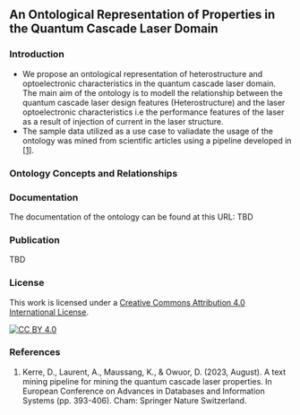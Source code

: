 ## An Ontological Representation of Properties in the Quantum Cascade Laser Domain
### Introduction
* We propose an ontological representation of heterostructure and optoelectronic characteristics in the quantum cascade laser domain. The main aim of the ontology is to modell the relationship between the quantum cascade laser design features (Heterostructure) and the laser optoelectronic characteristics i.e the performance features of the laser as a result of injection of current in the laser structure.
*  The sample data utilized as a use case to valiadate the usage of the ontology was mined from scientific articles using a pipeline developed in [[1]](https://doi.org/10.1007/978-3-031-42941-5_34).
### Ontology Concepts and Relationships 
### Documentation
The documentation of the ontology can be found at this URL: TBD
### Publication
TBD
### License
This work is licensed under a [Creative Commons Attribution 4.0 International
License](http://creativecommons.org/licenses/by/4.0/).

[![CC BY 4.0](https://i.creativecommons.org/l/by/4.0/88x31.png)](http://creativecommons.org/licenses/by/4.0/)
### References
1. Kerre, D., Laurent, A., Maussang, K., & Owuor, D. (2023, August). A text mining pipeline for mining the quantum cascade laser properties. In European Conference on Advances in Databases and Information Systems (pp. 393-406). Cham: Springer Nature Switzerland.
